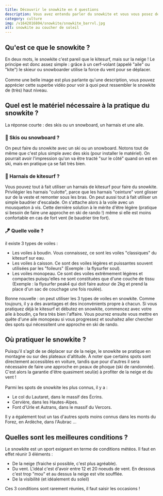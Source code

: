 ```yaml
---
title: Découvrir le snowkite en 4 questions
description: Vous avez entendu parler du snowkite et vous vous posez des questions sur ce sport ? Lisez cet article pour tout comprendre, du matériel nécessaire au type d'aile en passant par les meilleurs spots et la météo !
category: culture
img: /v1642016804/snowkite/snowkite_barrvl.jpg
alt: snowkite au coucher de soleil
---
```


## Qu'est ce que le snowkite ?

En deux mots, le snowkite c'est pareil que le kitesurf, mais sur la neige ! Le principe est donc assez simple : grâce à un cerf-volant (appelé "aile" ou "kite") le skieur ou snowboarder utilise la force du vent pour se déplacer.
\
\
Comme une belle image est plus parlante qu'une description, vous pouvez apprécier cette superbe vidéo pour voir à quoi peut ressembler le snowkite de (très) haut niveau.
<content-youtube class="mt-4" video-id="cMXo-mrxC1k" label="snowkite en haute montagne"></content-youtube>

## Quel est le matériel nécessaire à la pratique du snowkite ?

La réponse courte : des skis ou un snowboard, un harnais et une aile.

### 🎿 Skis ou snowboard ?

On peut faire du snowkite avec un ski ou un snowboard. Notons tout de même que c'est plus simple avec des skis (pour installer le matériel). On pourrait avoir l'impression qu'on va être tracté "sur le côté" quand on est en ski, mais en pratique ça se fait très bien.

### 👖 Harnais de kitesurf ?

Vous pouvez tout à fait utiliser un harnais de kitesurf pour faire du snowkite. Privilégier les harnais "culotte", parce que les harnais "ceinture" vont glisser sur de la veste et remonter sous les bras. On peut aussi tout à fait utiliser un simple baudrier d'escalade. On s'attache alors à la voile avec un mousqueton à vis. Cette dernière solution à le mérite d'être légère (pratique si besoin de faire une approche en ski de rando !) même si elle est moins confortable en cas de fort vent (le baudrier tire fort).

### 🪁 Quelle voile ?

il existe 3 types de voiles :

<ul class="ml-4 list-outside list-disc">
 <li>Les voiles à boudin. Vous connaissez, ce sont les voiles "classiques" du kitesurf sur eau.</li>
 <li>Les voiles à caisson. Ce sont des voiles légères et puissantes souvent utilisées par les "foileurs" (Exemple : la flysurfer soul).</li>
 <li>Les voiles monopeau. Ce sont des voiles extrêmement légères et compactes puisqu'elles ne sont constituées que d'une couche de tissu (Exemple : la flysurfer peak4 qui doit faire autour de 2kg et prend la place d'un sac de couchage une fois roulée).</li>
</ul>

Bonne nouvelle : on peut utiliser les 3 types de voiles en snowkite. Comme toujours, il y a des avantages et des inconvénients propre à chacun. Si vous pratiquez déjà le kitesurf et débutez en snowkite, commencez avec votre aile à boudin, ça fera très bien l'affaire. Vous pourrez ensuite vous mettre en quête d'une aile monopeau si vous progressez et souhaitez aller chercher des spots qui nécessitent une approche en ski de rando.

## Où pratiquer le snowkite ?

Puisqu'il s'agit de se déplacer sur de la neige, le snowkite se pratique en montagne ou sur des plateaux d'altitude. À noter que certains spots sont directement accessibles en voiture, tandis que pour d'autres il sera nécessaire de faire une approche en peaux de phoque (ski de randonnée). C'est alors la garantie d'être quasiment seul(e) à profiter de la neige et du vent !
\
\
Parmi les spots de snowkite les plus connus, il y a :

<ul class="ml-4 list-outside list-disc">
 <li>Le col du Lautaret, dans le massif des Écrins.</li>
 <li>Cervière, dans les Hautes-Alpes.</li>
 <li>Font d'Urle et Autrans, dans le massif du Vercors.</li>
</ul>

Il y a également tout un tas d'autres spots moins connus dans les monts du Forez, en Ardèche, dans l'Aubrac ...

<content-image url="/v1642019505/snowkite/snowkite-lautaret_st0ia9.jpg" caption="Snowkite au col du Lautaret, le plus beau spot des Alpes ?"></content-image>

## Quelles sont les meilleures conditions ?

Le snowkite est un sport exigeant en terme de conditions météos. Il faut en effet réunir 3 éléments :

<ul class="ml-4 list-outside list-disc">
 <li>De la neige (fraiche si possible, c'est plus agréable).</li>
 <li>Du vent. L'idéal c'est d'avoir entre 12 et 20 noeuds de vent. En dessous c'est trop "mou" et au dessus la neige est vite soufflée.</li>
 <li>De la visibilité (et idéalement du soleil)</li>
</ul>

Ces 3 conditions sont rarement réunies, il faut saisir les occasions !

<content-image url="/v1642019506/snowkite/snowkite-vercors_hmbpfs.jpg" caption="15 noeuds, neige fraiche et grand soleil : conditions de rêve pour une session de snowkite dans le Vercors"></content-image>
